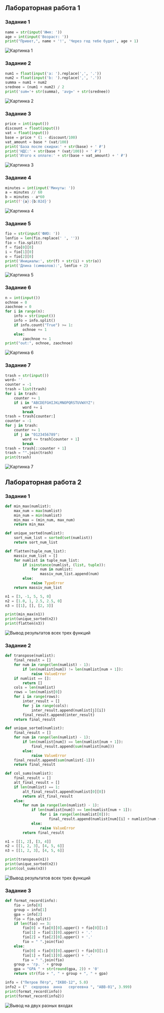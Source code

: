 ## Лабораторная работа 1

### Задание 1
```python
name = str(input('Имя: '))
age = int(input('Возраст: '))
print("Привет,", name + '!', 'Через год тебе будет', age + 1)
```
![Картинка 1](./images/lab01/01_greetingsc.png)

### Задание 2
```python
num1 = float(input('a: ').replace(',', '.'))
num2 = float(input('b: ').replace(',', '.'))
summa = num1 + num2
srednee = (num1 + num2) / 2
print('sum='+ str(summa), 'avg=' + str(srednee))
```
![Картинка 2](./images/lab01/02_sum_avg.png)

### Задание 3
```python
price = int(input())
discount = float(input())
vat = float(input())
base = price * (1 - discount/100)
vat_amount = base * (vat/100)
print('База после скидки:' + str(base) + ' ₽')
print('НДС:' + str(base * (vat/100)) + ' ₽')
print('Итого к оплате:' + str(base + vat_amount) + ' ₽')
```
![Картинка 3](./images/lab01/03_discount_vat.png)

### Задание 4
```python
minutes = int(input('Минуты: '))
a = minutes // 60
b = minutes - a*60
print(f'{a}:{b:02d}')
```
![Картинка 4](./images/lab01/04_minutes_to_hhmm.png)

### Задание 5
```python
fio = str(input('ФИО: '))
lenfio = len(fio.replace(' ', ''))
fio = fio.split()
f = fio[0][0]
i = fio[1][0]
o = fio[2][0]
print('Инициалы:', str(f) + str(i) + str(o))
print('Длина (символов):', lenfio + 2)
```
![Картинка 5](./images/lab01/05_initials_and_len.png)

### Задание 6
```python
n = int(input())
ochnoe = 0
zaochnoe = 0
for i in range(n):
    info = str(input())
    info = info.split()
    if info.count("True") >= 1:
        ochnoe += 1
    else:
        zaochnoe += 1
print("out:", ochnoe, zaochnoe)
```
![Картинка 6](./images/lab01/06.png)

### Задание 7
```python
trash = str(input())
word= ''
counter = -1
trash = list(trash)
for i in trash:
    counter += 1
    if i in "ABCDEFGHIJKLMNOPQRSTUVWXYZ":
        word += i
        break
trash = trash[counter:]
counter = -1
for j in trash:
    counter += 1
    if j in "0123456789":
        word += trash[counter + 1]
        break
trash = trash[::counter + 1]
trash = "".join(trash)
print(trash)

```
![Картинка 7](./images/lab01/07.png)

## Лабораторная работа 2

### Задание 1
```python
def min_max(numlist):
    max_num = max(numlist)
    min_num = min(numlist)
    min_max = (min_num, max_num)
    return min_max

def unique_sorted(numlist):
    sort_num_list = sorted(set(numlist))
    return sort_num_list

def flatten(tuple_num_list):
    massiv_num_list = []
    for numlist in tuple_num_list:
        if isinstance(numlist, (list, tuple)):
            for num in numlist:
                massiv_num_list.append(num)
        else:
            raise TypeError
    return massiv_num_list

n1 = [3, -1, 5, 5, 0]
n2 = [1.0, 1, 2.5, 2.5, 0]
n3 = [[1], [], [2, 3]]

print(min_max(n1))
print(unique_sorted(n2))
print(flatten(n3))
```
![Вывод результатов всех трех функций](./images/lab02/image1.png)

### Задание 2
```python
def transpose(numlist):
    final_result = []
    for num in range(len(numlist) - 1):
        if len(numlist[num]) != len(numlist[num + 1]):
            raise ValueError
    if numlist == []:
        return []
    cols = len(numlist)
    rows = len(numlist[0])
    for i in range(rows):
        inter_result = []
        for j in range(cols):
            inter_result.append(numlist[j][i])
        final_result.append(inter_result)
    return final_result

def unique_sorted(numlist):
    final_result = []
    for num in range(len(numlist) - 1):
        if len(numlist[num]) == len(numlist[num + 1]):
            final_result.append(sum(numlist[num]))
        else:
            raise ValueError
    final_result.append(sum(numlist[-1]))
    return final_result

def col_sums(numlist):
    final_result = []
    alt_final_result = []
    if len(numlist) == 1:
        alt_final_result.append(numlist[0][0])
        return alt_final_result
    else:
        for num in range(len(numlist) - 1):
            if len(numlist[num]) == len(numlist[num + 1]):
                for i in range(len(numlist[0])):
                    final_result.append(numlist[num][i] + numlist[num + 1][i])
            else:
                raise ValueError
        return final_result

n1 = [[1, 2], [3, 4]]
n2 = [[1, 2, 3], [4, 5, 6]]
n3 = [[1, 2, 3], [4, 5, 6]]

print(transpose(n1))
print(unique_sorted(n2))
print(col_sums(n3))
```
![Вывод результатов всех трех функций](./images/lab02/image2.png)

### Задание 3
```python
def format_record(info):
    fio = info[0]
    group = info[1]
    gpa = info[2]
    fio = fio.split()
    if len(fio) == 3:
        fio[0] = fio[0][0].upper() + fio[0][1:] 
        fio[1] = fio[1][0].upper() + '.'
        fio[2] = fio[2][0].upper() + '.'
        fio = " ".join(fio)
    else: 
        fio[0] = fio[0][0].upper() + fio[0][1:] 
        fio[1] = fio[1][0].upper() + '.'
        fio = " ".join(fio)
    group = 'гр. ' + group
    gpa = "GPA " + str(round(gpa, 2)) + '0'
    return str(fio + ", " + group + ", " + gpa)

info = ("Петров Пётр", "IKBO-12", 5.0)
info2 = ("  сидорова  анна   сергеевна ", "ABB-01", 3.999)
print(format_record(info))
print(format_record(info2))
```
![Вывод на двух разных входах](./images/lab02/image3.png)